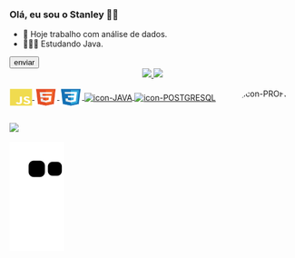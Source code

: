 ### Olá, eu sou o Stanley 👋🏼

- 🎲 Hoje trabalho com análise de dados.
- 🧑🏼‍💻 Estudando Java.

<input type="button" value="enviar">

<div align="center">
  <a href="https://github.com/stanleymp">
  <img height="150em" src="https://github-readme-stats.vercel.app/api?username=stanleymp&show_icons=true&theme=chartreuse-dark&include_all_commits=true&count_private=true"/>
  <img height="150em" src="https://github-readme-stats.vercel.app/api/top-langs/?username=stanleymp&layout=compact&langs_count=7&theme=chartreuse-dark"/>
</div>
<div style="display: inline_block"><br>
  <img align="center" alt="icon-JS" height="30" width="40" src="https://raw.githubusercontent.com/devicons/devicon/master/icons/javascript/javascript-plain.svg">
  <img align="center" alt="icon-HTML" height="30" width="40" src="https://raw.githubusercontent.com/devicons/devicon/master/icons/html5/html5-original.svg">
  <img align="center" alt="icon-CSS" height="30" width="40" src="https://raw.githubusercontent.com/devicons/devicon/master/icons/css3/css3-original.svg">
  <img align="center" alt="icon-JAVA" height="30" width="40" src="https://cdn.jsdelivr.net/gh/devicons/devicon/icons/java/java-original.svg"/>
  <img align="center" alt="icon-POSTGRESQL" height="30" width="40" src="https://cdn.jsdelivr.net/gh/devicons/devicon/icons/postgresql/postgresql-original.svg"/>
  <img align="right" alt="icon-PROFILE" height="150" style="border-radius:50px;" src="https://media.discordapp.net/attachments/703773024687751298/957805829720002670/ezgif-5-ee60e9e9b0.gif?width=431&height=468">
</div>
  
  ##
 
<div> 
  <a href="https://www.linkedin.com/in/stanley-mosso-de-paula-86b548203/" target="_blank"><img src="https://img.shields.io/badge/-LinkedIn-%230077B5?style=for-the-badge&logo=linkedin&logoColor=white" target="_blank"></a>
 
  ![Cobrinha](https://github.com/stanleymp/stanleymp/blob/output/github-contribution-grid-snake.svg)
 
</div>
